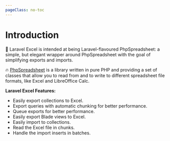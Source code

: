 ```yaml
---
pageClass: no-toc
---
```


# Introduction

:rocket: Laravel Excel is intended at being Laravel-flavoured PhpSpreadsheet: a simple, but elegant wrapper around PhpSpreadsheet with the goal of simplifying
exports and imports. 

:fire: [PhpSpreadsheet](https://phpspreadsheet.readthedocs.io/) is a library written in pure PHP and providing a set of classes that allow you to read from and to write to different spreadsheet file formats, like Excel and LibreOffice Calc.

**Laravel Excel Features:**

* Easily export collections to Excel.
* Export queries with automatic chunking for better performance.
* Queue exports for better performance.
* Easily export Blade views to Excel.
* Easily import to collections.
* Read the Excel file in chunks.
* Handle the import inserts in batches.